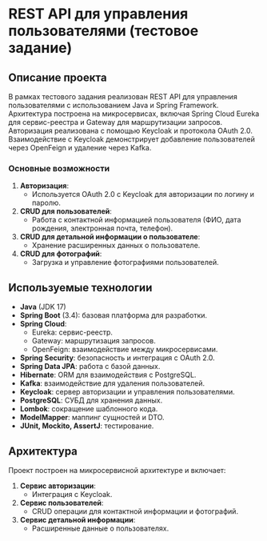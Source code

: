 # REST API для управления пользователями (тестовое задание)

## Описание проекта

В рамках тестового задания реализован REST API для управления пользователями с использованием Java и Spring Framework. Архитектура построена на микросервисах, включая Spring Cloud Eureka для сервис-реестра и Gateway для маршрутизации запросов. Авторизация реализована с помощью Keycloak и протокола OAuth 2.0. Взаимодействие с Keycloak демонстрирует добавление пользователей через OpenFeign и удаление через Kafka.

### Основные возможности
1. **Авторизация**:
    - Используется OAuth 2.0 с Keycloak для авторизации по логину и паролю.
2. **CRUD для пользователей**:
    - Работа с контактной информацией пользователя (ФИО, дата рождения, электронная почта, телефон).
3. **CRUD для детальной информации о пользователе**:
    - Хранение расширенных данных о пользователе.
4. **CRUD для фотографий**:
    - Загрузка и управление фотографиями пользователей.

## Используемые технологии
- **Java** (JDK 17)
- **Spring Boot** (3.4): базовая платформа для разработки.
- **Spring Cloud**:
    - Eureka: сервис-реестр.
    - Gateway: маршрутизация запросов.
    - OpenFeign: взаимодействие между микросервисами.
- **Spring Security**: безопасность и интеграция с OAuth 2.0.
- **Spring Data JPA**: работа с базой данных.
- **Hibernate**: ORM для взаимодействия с PostgreSQL.
- **Kafka**: взаимодействие для удаления пользователей.
- **Keycloak**: сервер авторизации и управления пользователями.
- **PostgreSQL**: СУБД для хранения данных.
- **Lombok**: сокращение шаблонного кода.
- **ModelMapper**: маппинг сущностей и DTO.
- **JUnit, Mockito, AssertJ**: тестирование.

## Архитектура
Проект построен на микросервисной архитектуре и включает:
1. **Сервис авторизации**:
    - Интеграция с Keycloak.
2. **Сервис пользователей**:
    - CRUD операции для контактной информации и фотографий.
3. **Сервис детальной информации**:
    - Расширенные данные о пользователях.


